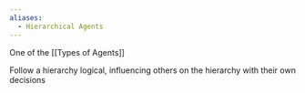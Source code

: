 ```yaml
---
aliases:
  - Hierarchical Agents
---
```

One of the [[Types of Agents]]

Follow a hierarchy logical, influencing others on the hierarchy with their own decisions
